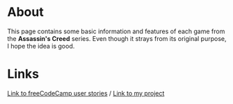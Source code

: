 # About
This page contains some basic information and features of each game from the **Assassin's Creed** series. Even though it strays from its original purpose, I hope the idea is good.

# Links
[Link to freeCodeCamp user stories](https://www.freecodecamp.org/learn/responsive-web-design/responsive-web-design-projects/build-a-technical-documentation-page) /
[Link to my project](https://codepen.io/Aiglelevant/pen/VwWyYyW)
